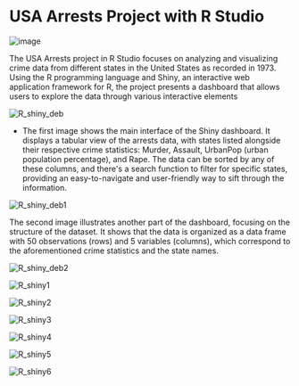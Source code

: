 # USA Arrests Project with R Studio

![image](https://github.com/maevaportfolio/USA_Arrests/assets/108234726/3ad95bb0-f7f2-4f5e-b85b-842827103df2)

The USA Arrests project in R Studio focuses on analyzing and visualizing crime data from different states in the United States as recorded in 1973. Using the R programming language and Shiny, an interactive web application framework for R, the project presents a dashboard that allows users to explore the data through various interactive elements

![R_shiny_deb](https://user-images.githubusercontent.com/108234726/215326861-add8b1e8-9200-4de7-bab3-81641c2ba419.png)

- The first image shows the main interface of the Shiny dashboard. It displays a tabular view of the arrests data, with states listed alongside their respective crime statistics: Murder, Assault, UrbanPop (urban population percentage), and Rape. The data can be sorted by any of these columns, and there's a search function to filter for specific states, providing an easy-to-navigate and user-friendly way to sift through the information.

![R_shiny_deb1](https://user-images.githubusercontent.com/108234726/215326865-1b970904-ec2f-4c70-86d9-b2e1e3f232a0.png)

The second image illustrates another part of the dashboard, focusing on the structure of the dataset. It shows that the data is organized as a data frame with 50 observations (rows) and 5 variables (columns), which correspond to the aforementioned crime statistics and the state names.


![R_shiny_deb2](https://user-images.githubusercontent.com/108234726/215326869-ee721ae1-81fa-4bbd-88ed-3aff138bcc4d.png)


![R_shiny1](https://user-images.githubusercontent.com/108234726/215326873-2efc87cf-6214-48d2-a1d9-45d2c2787856.png)

![R_shiny2](https://user-images.githubusercontent.com/108234726/215326876-fe7647a4-5c78-4e4d-b5d7-67ee57e9c4f5.png)

![R_shiny3](https://user-images.githubusercontent.com/108234726/215326879-cb04db3c-e246-4923-855d-61575709266a.png)

![R_shiny4](https://user-images.githubusercontent.com/108234726/215326882-364c7224-1b4f-4ae8-83a2-9a607343f2ed.png)

![R_shiny5](https://user-images.githubusercontent.com/108234726/215326888-95cf9a38-895e-43d5-9a87-49d8275945e7.png)

![R_shiny6](https://user-images.githubusercontent.com/108234726/215326897-e0c53128-09df-48ea-b643-4be6db0e4f53.png)

